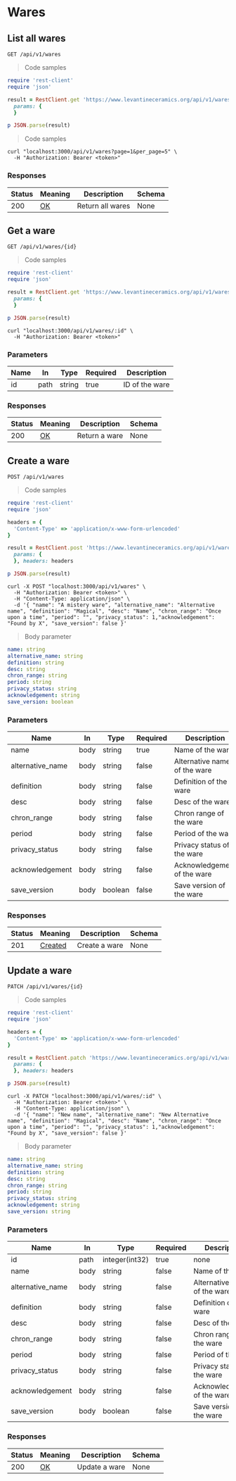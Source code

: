 <h1 id="api-title-wares">Wares</h1>

## List all wares
`GET /api/v1/wares`

<a id="opIdgetApiV1Wares"></a>

> Code samples

```ruby
require 'rest-client'
require 'json'

result = RestClient.get 'https://www.levantineceramics.org/api/v1/wares',
  params: {
  }

p JSON.parse(result)

```

> Code samples

```shell
curl "localhost:3000/api/v1/wares?page=1&per_page=5" \
  -H "Authorization: Bearer <token>"
```

<h3 id="getapiv1wares-responses">Responses</h3>

|Status|Meaning|Description|Schema|
|---|---|---|---|
|200|[OK](https://tools.ietf.org/html/rfc7231#section-6.3.1)|Return all wares|None|

## Get a ware
`GET /api/v1/wares/{id}`

<a id="opIdgetApiV1WaresId"></a>

> Code samples

```ruby
require 'rest-client'
require 'json'

result = RestClient.get 'https://www.levantineceramics.org/api/v1/wares/{id}',
  params: {
  }

p JSON.parse(result)

```

```shell
curl "localhost:3000/api/v1/wares/:id" \
  -H "Authorization: Bearer <token>"
```

<h3 id="getapiv1waresid-parameters">Parameters</h3>

|Name|In|Type|Required|Description|
|---|---|---|---|---|
|id|path|string|true|ID of the ware|

<h3 id="getapiv1waresid-responses">Responses</h3>

|Status|Meaning|Description|Schema|
|---|---|---|---|
|200|[OK](https://tools.ietf.org/html/rfc7231#section-6.3.1)|Return a ware|None|

## Create a ware
`POST /api/v1/wares`

<a id="opIdpostApiV1Wares"></a>

> Code samples

```ruby
require 'rest-client'
require 'json'

headers = {
  'Content-Type' => 'application/x-www-form-urlencoded'
}

result = RestClient.post 'https://www.levantineceramics.org/api/v1/wares',
  params: {
  }, headers: headers

p JSON.parse(result)

```

```shell
curl -X POST "localhost:3000/api/v1/wares" \
  -H "Authorization: Bearer <token>" \
  -H "Content-Type: application/json" \
  -d '{ "name": "A mistery ware", "alternative_name": "Alternative name", "definition": "Magical", "desc": "Name", "chron_range": "Once upon a time", "period": "", "privacy_status": 1,"acknowledgement": "Found by X", "save_version": false }'
```

> Body parameter

```yaml
name: string
alternative_name: string
definition: string
desc: string
chron_range: string
period: string
privacy_status: string
acknowledgement: string
save_version: boolean

```

<h3 id="postapiv1wares-parameters">Parameters</h3>

|Name|In|Type|Required|Description|
|---|---|---|---|---|
|name|body|string|true|Name of the ware|
|alternative_name|body|string|false|Alternative name of the ware|
|definition|body|string|false|Definition of the ware|
|desc|body|string|false|Desc of the ware|
|chron_range|body|string|false|Chron range of the ware|
|period|body|string|false|Period of the ware|
|privacy_status|body|string|false|Privacy status of the ware|
|acknowledgement|body|string|false|Acknowledgement of the ware|
|save_version|body|boolean|false|Save version of the ware|

<h3 id="postapiv1wares-responses">Responses</h3>

|Status|Meaning|Description|Schema|
|---|---|---|---|
|201|[Created](https://tools.ietf.org/html/rfc7231#section-6.3.2)|Create a ware|None|

## Update a ware
`PATCH /api/v1/wares/{id}`

<a id="opIdpatchApiV1WaresId"></a>

> Code samples

```ruby
require 'rest-client'
require 'json'

headers = {
  'Content-Type' => 'application/x-www-form-urlencoded'
}

result = RestClient.patch 'https://www.levantineceramics.org/api/v1/wares/{id}',
  params: {
  }, headers: headers

p JSON.parse(result)

```
```shell
curl -X PATCH "localhost:3000/api/v1/wares/:id" \
  -H "Authorization: Bearer <token>" \
  -H "Content-Type: application/json" \
  -d '{ "name": "New name", "alternative_name": "New Alternative name", "definition": "Magical", "desc": "Name", "chron_range": "Once upon a time", "period": "", "privacy_status": 1,"acknowledgement": "Found by X", "save_version": false }'
```

> Body parameter

```yaml
name: string
alternative_name: string
definition: string
desc: string
chron_range: string
period: string
privacy_status: string
acknowledgement: string
save_version: string

```

<h3 id="patchapiv1waresid-parameters">Parameters</h3>

|Name|In|Type|Required|Description|
|---|---|---|---|---|
|id|path|integer(int32)|true|none|
|name|body|string|false|Name of the ware|
|alternative_name|body|string|false|Alternative name of the ware|
|definition|body|string|false|Definition of the ware|
|desc|body|string|false|Desc of the ware|
|chron_range|body|string|false|Chron range of the ware|
|period|body|string|false|Period of the ware|
|privacy_status|body|string|false|Privacy status of the ware|
|acknowledgement|body|string|false|Acknowledgement of the ware|
|save_version|body|boolean|false|Save version of the ware|

<h3 id="patchapiv1waresid-responses">Responses</h3>

|Status|Meaning|Description|Schema|
|---|---|---|---|
|200|[OK](https://tools.ietf.org/html/rfc7231#section-6.3.1)|Update a ware|None|
